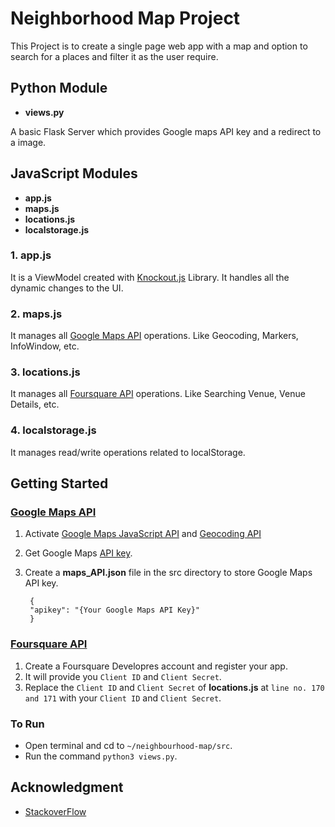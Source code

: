 # Neighborhood Map Project

This Project is to create a single page web app with a map and option to search for a places and filter it as the user require.

## Python Module

* **views.py**

A basic Flask Server which provides Google maps API key and a redirect to a image.


## JavaScript Modules
* **app.js**
* **maps.js**
* **locations.js**
* **localstorage.js**


### 1. app.js
It is a ViewModel created with [Knockout.js](https://knockoutjs.com) Library.
It handles all the dynamic changes to the UI.

### 2. maps.js
It manages all [Google Maps API](https://developers.google.com/maps/documentation/) operations. Like Geocoding, Markers, InfoWindow, etc.

### 3. locations.js
It manages all [Foursquare API](https://developer.foursquare.com/) operations. Like Searching Venue, Venue Details, etc.

### 4. localstorage.js
It manages read/write operations related to localStorage.


## Getting Started

### [Google Maps API](https://developers.google.com/maps/documentation/)
1. Activate [Google Maps JavaScript API](https://developers.google.com/maps/documentation/javascript/tutorial) and [Geocoding API](https://developers.google.com/maps/documentation/geocoding/intro)
2. Get Google Maps [API key](https://developers.google.com/maps/documentation/javascript/get-api-key).
3. Create a **maps_API.json** file in the src directory to store Google Maps API key.


 		{
 		"apikey": "{Your Google Maps API Key}"
 		}


### [Foursquare API](https://developer.foursquare.com/)
1. Create a Foursquare Developres account and register your app.
2. It will provide you ```Client ID``` and ```Client Secret```.
3. Replace the ```Client ID``` and ```Client Secret``` of **locations.js** at ```line no. 170 and 171``` with your ```Client ID``` and ```Client Secret```.

### To Run

* Open terminal and cd to ```~/neighbourhood-map/src```.
* Run the command ```python3 views.py```.

## Acknowledgment

* [StackoverFlow](http://stackoverflow.com)
